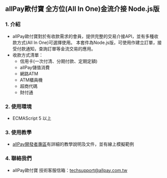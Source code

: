 ## allPay歐付寶 全方位(All In One)金流介接 Node.js版

### 1. 介紹

* allPay歐付寶對於有收款需求的會員，提供完整的交易介接API，並有多種收款方式(All In One)可選擇使用。
本套件為Node.js版，可使用作建立訂單，接受付款通知，查詢訂單等金流交易的應用。
* 收款方式清單：
  * 信用卡(一次付清、分期付款、定期定額)
  * allPay儲值消費   
  * 網路ATM
  * ATM櫃員機
  * 超商代碼
  * 財付通

### 2. 使用環境

* ECMAScript 5 以上

### 3. 使用教學

* [allPay開發者專區][]有詳細的教學說明及文件，並有線上模擬範例

### 4. 聯絡我們

* allPay歐付寶 技術客服信箱：techsupport@allpay.com.tw

[allPay開發者專區]: https://developers.allpay.com.tw/
